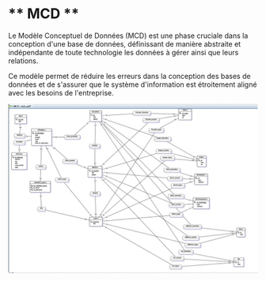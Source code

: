 # ** MCD **


Le Modèle Conceptuel de Données (MCD) est une phase cruciale dans la conception d'une base de données, définissant de manière abstraite et indépendante de toute technologie les données à gérer ainsi que leurs relations.

Ce modèle permet de réduire les erreurs dans la conception des bases de données et de s'assurer que le système d'information est étroitement aligné avec les besoins de l'entreprise.

![Getting Started](/Assets/mcd.png)